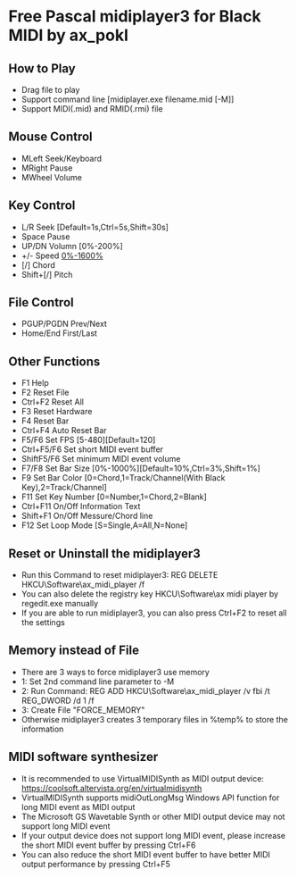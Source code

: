 Free Pascal midiplayer3 for Black MIDI by ax_pokl
=============

How to Play
-------------
* Drag file to play
* Support command line	[midiplayer.exe filename.mid [-M]]
* Support MIDI(.mid) and RMID(.rmi) file

Mouse Control
-------------
* MLeft	Seek/Keyboard
* MRight	Pause
* MWheel	Volume

Key Control
-------------
* L/R	Seek	[Default=1s,Ctrl=5s,Shift=30s]
* Space	Pause
* UP/DN	Volumn	[0%-200%]
* +/-	Speed	[0%-1600%](Default=10%,Ctrl=3%,Shift=1%)
* [/]	Chord	
* Shift+[/]	Pitch

File Control
-------------
* PGUP/PGDN	Prev/Next
* Home/End	First/Last

Other Functions
-------------
* F1	Help
* F2	Reset File
* Ctrl+F2	Reset All
* F3	Reset Hardware
* F4	Reset Bar 
* Ctrl+F4	Auto Reset Bar
* F5/F6	Set FPS [5-480][Default=120]
* Ctrl+F5/F6	Set short MIDI event buffer
* ShiftF5/F6	Set minimum MIDI event volume
* F7/F8	Set Bar Size	[0%-1000%][Default=10%,Ctrl=3%,Shift=1%]
* F9	Set Bar Color	[0=Chord,1=Track/Channel(With Black Key),2=Track/Channel]
* F11	Set Key Number	[0=Number,1=Chord,2=Blank]
* Ctrl+F11	On/Off Information Text
* Shift+F1	On/Off Messure/Chord line
* F12	Set Loop Mode [S=Single,A=All,N=None]

Reset or Uninstall the midiplayer3
-------------
* Run this Command to reset midiplayer3: REG DELETE HKCU\Software\ax_midi_player /f
* You can also delete the registry key HKCU\Software\ax midi player by regedit.exe manually
* If you are able to run midiplayer3, you can also press Ctrl+F2 to reset all the settings

Memory instead of File
-------------
* There are 3 ways to force midiplayer3 use memory
* 1: Set 2nd command line parameter to -M
* 2: Run Command: REG ADD HKCU\Software\ax_midi_player /v fbi /t REG_DWORD /d 1 /f
* 3: Create File "FORCE_MEMORY"
* Otherwise midiplayer3 creates 3 temporary files in %temp% to store the information

MIDI software synthesizer
-------------
* It is recommended to use VirtualMIDISynth as MIDI output device: https://coolsoft.altervista.org/en/virtualmidisynth
* VirtualMIDISynth supports midiOutLongMsg Windows API function for long MIDI event as MIDI output
* The Microsoft GS Wavetable Synth or other MIDI output device may not support long MIDI event
* If your output device does not support long MIDI event, please increase the short MIDI event buffer by pressing Ctrl+F6
* You can also reduce the short MIDI event buffer to have better MIDI output performance by pressing Ctrl+F5